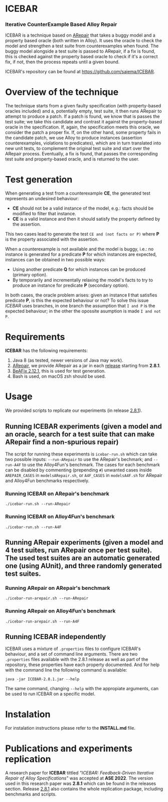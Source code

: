 # ICEBAR
### Iterative CounterExample Based Alloy Repair

ICEBAR is a technique based on [ARepair](https://github.com/kaiyuanw/ARepair) that takes a buggy model and a property based oracle (both written in Alloy). It uses the oracle to check the model and strengthen a test suite from counterexamples when found. The buggy model alongside a test suite is passed to ARepair, if a fix is found, this is checked against the property based oracle to check if it's a correct fix, if not, then the process repeats until a given bound.

ICEBAR's repository can be found at https://github.com/saiema/ICEBAR.

# Overview of the technique

The technique starts from a given faulty specification (with property-based oracles included) and a, potentially empty, test suite, it then runs ARepair to attempt to produce a patch. If a patch is found, we know that is passes the test suite; we take this candidate and contrast it against the property-based oracle in the specification. If, again, the specification meets this oracle, we consider the patch a proper fix. If, on the other hand, some property fails in the candidate patch, we use Alloy to produce instances (assertion counterexamples, violations to predicates), which are in turn translated into new unit tests, to complement the original test suite and start over the ARepair process. Eventually, a fix is found, that passes the corresponding test suite and property-based oracle, and is returned to the user.

# Test generation

When generating a test from a counterexample **CE**, the generated test represents an undesired behaviour:

* **CE** should not be a valid instance of the model, e.g.: facts should be modified to filter that instance.
* **CE** is a valid instance and then it should satisfy the property defined by the assertion.

This two cases lead to generate the test `CE and (not facts or P)` where **P** is the property associated with the assertion.

When a counterexample is not available and the model is buggy, i.e.: no instance is generated for a predicate **P** for which instances are expected, instances can be obtained in two possible ways:

* Using another predicate **Q** for which instances can be produced (primary option).
* By temporarily and incrementally relaxing the model's facts to try to produce an instance for predicate **P** (secondary option).

In both cases, the oracle problem arises: given an instance **I** that satisfies predicate **P**, is this the expected behaviour or not? To solve this issue *ICEBAR* uses branches, in one branch the assumption that `I and P` is the expected behaviour; in the other the opossite asumption is made `I and not P`. 

# Requirements

**ICEBAR** has the following requirements:

1. Java 8 (as tested, newer versions of Java may work).
2. [ARepair](https://github.com/kaiyuanw/ARepair), we provide ARepair as a jar in each [release](https://github.com/saiema/ICEBAR/releases) starting from **2.8.1**.
3. [BeAFix 2.12.1](https://github.com/saiema/BeAFix/releases/tag/2.12.1), this is used for test generation.
4. Bash is used, on macOS zsh should be used.

# Usage

We provided scripts to replicate our experiments (in release [2.8.1](https://github.com/saiema/ICEBAR/releases/tag/2.8.1)).

## Running ICEBAR experiments (given a model and an oracle, search for a test suite that can make ARepair find a non-spurious repair)

The script for running these experiments is `icebar-run.sh` which can take two possible inputs: `--run-ARepair` to use the ARepair's bechmark; and `--run-A4F` to use the Alloy4Fun's benchmark. The cases for each benchmark can be disabled by commenting (prepending `#`) unwanted cases inside `AREPAIR_CASES` in `modelsARepair.sh`, or `A4F_CASES` in `modelsA4F.sh` for ARepair and Alloy4Fun benchmarks respectively.

### Running ICEBAR on ARepair's benchmark
```
./icebar-run.sh --run-ARepair
```

### Running ICEBAR on Alloy4Fun's benchmark
```
./icebar-run.sh --run-A4F
```

## Running ARepair experiments (given a model and 4 test suites, run ARepair once per test suite). The used test suites are an automatic generated one (using AUnit), and three randomly generated test suites.

### Running ARepair on ARepair's benchmark
```
./icebar-run-arepair.sh --run-ARepair
```

### Running ARepair on Alloy4Fun's benchmark
```
./icebar-run-arepair.sh --run-A4F
```

## Running ICEBAR independently

ICEBAR uses a mixture of `.properties` files to configure ICEBAR's behaviour, and a set of command line arguments. There are two `.properties` files available with the 2.8.1 release as well as part of the repository, these properties have each property documented. And for help with the command line the following command is available:

```
java -jar ICEBAR-2.8.1.jar --help
```

The same command, changing `--help` with the appropiate arguments, can be used to run ICEBAR on a specific model.

# Instalation

For instalation instructions please refer to the **INSTALL.md** file.

# Publications and experiments replication

A research paper for **ICEBAR** tittled *"ICEBAR: Feedback-Driven Iterative Repair of Alloy Specifications"* was accepted at **ASE 2022**. The version used in this research paper was **2.8.1** which can be found in the releases section. Release [2.8.1](https://github.com/saiema/ICEBAR/releases/tag/2.8.1) also contains the whole replication package, including benchmarks and scripts. 
